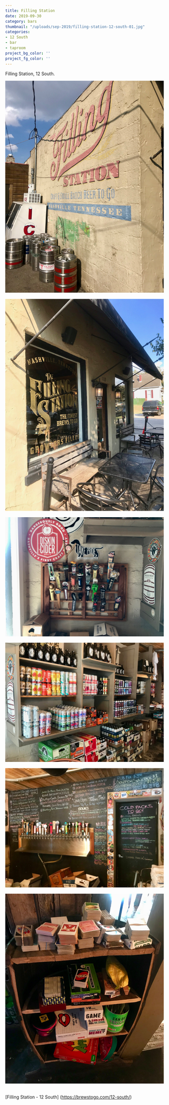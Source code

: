 ```yaml
---
title: Filling Station
date: 2019-09-30
category: bars
thumbnail: "/uploads/sep-2019/filling-station-12-south-01.jpg"
categories:
- 12 South
- bar
- taproom
project_bg_color: ''
project_fg_color: ''
---
```


Filling Station, 12 South.

![12 South Taproom](/uploads/sep-2019/filling-station-12-south-01.jpg)<br><br>
![12 South Taproom](/uploads/sep-2019/filling-station-12-south-02.jpg)<br><br>
![12 South Taproom](/uploads/sep-2019/filling-station-12-south-03.jpg)<br><br>
![12 South Taproom](/uploads/sep-2019/filling-station-12-south-04.jpg)<br><br>
![12 South Taproom](/uploads/sep-2019/filling-station-12-south-05.jpg)<br><br>
![12 South Taproom](/uploads/sep-2019/filling-station-12-south-06.jpg)<br><br>

[Filling Station - 12 South] (https://brewstogo.com/12-south/)  


